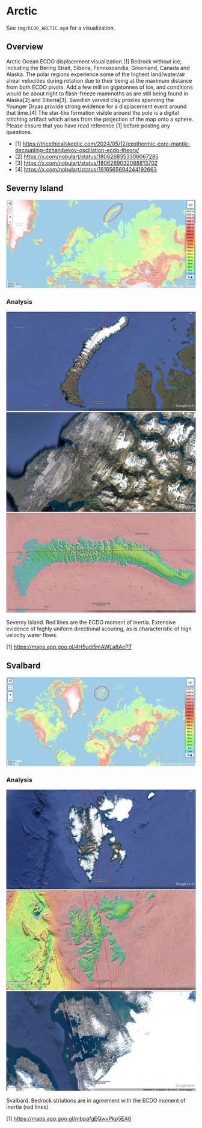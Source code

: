 # Arctic

See `img/ECDO_ARCTIC.mp4` for a visualization.

## Overview

Arctic Ocean ECDO displacement visualization.[1] Bedrock without ice, including the Bering Strait, Siberia, Fennoscandia, Greenland, Canada and Alaska. The polar regions experience some of the highest land/water/air shear velocities during rotation due to their being at the maximum distance from both ECDO pivots. Add a few million gigatonnes of ice, and conditions would be about right to flash-freeze mammoths as are still being found in Alaska[2] and Siberia[3]. Swedish varved clay proxies spanning the Younger Dryas provide strong evidence for a displacement event around that time.[4] The star-like formation visible around the pole is a digital stitching artifact which arises from the projection of the map onto a sphere.
Please ensure that you have read reference [1] before posting any questions.

- [1] https://theethicalskeptic.com/2024/05/12/exothermic-core-mantle-decoupling-dzhanibekov-oscillation-ecdo-theory/
- [2] https://x.com/nobulart/status/1806268353306067285
- [3] https://x.com/nobulart/status/1806289032088813702
- [4] https://x.com/nobulart/status/1816565694244192663

## Severny Island

![arctic](img/severny.png "arctic")

### Analysis

![s1](img/severny-island.jpg "s1")
![s2](img/severny-island2.jpg "s2")
![s3](img/severny-island3.jpg "s3")

Severny Island. Red lines are the ECDO moment of inertia. Extensive evidence of highly uniform directional scouring, as is characteristic of high velocity water flows.

[1] https://maps.app.goo.gl/4H5udi5mAWLa8AeP7

## Svalbard

![arctic](img/svalbard.png "arctic")

### Analysis

![s1](img/svalbard.jpg "s1")
![s2](img/svalbard2.jpg "s2")
![s3](img/svalbard3.jpg "s3")

Svalbard. Bedrock striations are in agreement with the ECDO moment of inertia (red lines).

[1] https://maps.app.goo.gl/mbpafgEQwvPkp5EA6